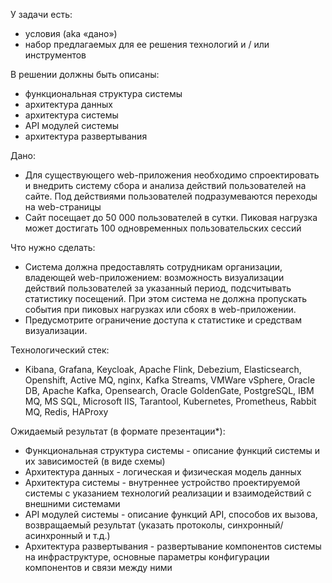 У задачи есть:
- условия (aka «дано»)
- набор предлагаемых для ее решения технологий и / или инструментов

В решении должны быть описаны:
- функциональная структура системы
- архитектура данных
- архитектура системы
- API модулей системы
- архитектура развертывания

Дано:
- Для существующего web-приложения необходимо спроектировать и внедрить систему сбора и анализа действий пользователей на сайте. Под действиями пользователей подразумеваются переходы на web-страницы
- Сайт посещает до 50 000 пользователей в сутки. Пиковая нагрузка может достигать 100 одновременных пользовательских сессий

Что нужно сделать:
- Система должна предоставлять сотрудникам организации, владеющей web-приложением: возможность визуализации действий пользователей за указанный период, подсчитывать статистику посещений. При этом система не должна пропускать события при пиковых нагрузках или сбоях в web-приложении.
- Предусмотрите ограничение доступа к статистике и средствам визуализации.

Технологический стек:
- Kibana, Grafana, Keycloak, Apache Flink, Debezium, Elasticsearch, Openshift, Active MQ, nginx, Kafka Streams, VMWare vSphere, Oracle DB, Apache Kafka, Opensearch, Oracle GoldenGate, PostgreSQL, IBM MQ, MS SQL, Microsoft IIS, Tarantool, Kubernetes, Prometheus, Rabbit MQ, Redis, HAProxy

Ожидаемый результат (в формате презентации*):
- Функциональная структура системы - описание функций системы и их зависимостей (в виде схемы)
- Архитектура данных - логическая и физическая модель данных
- Архитектура cистемы - внутреннее устройство проектируемой системы с указанием технологий реализации и взаимодействий с внешними системами
- API модулей системы - описание функций API, способов их вызова, возвращаемый результат (указать протоколы, синхронный/асинхронный и т.д.)
- Архитектура развертывания - развертывание компонентов системы на инфраструктуре, основные параметры конфигурации компонентов и связи между ними